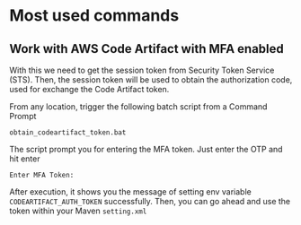 # Most used commands

## Work with AWS Code Artifact with MFA enabled
With this we need to get the session token from Security Token Service (STS). Then, the session token will be used to obtain the authorization code, used for exchange the Code Artifact token.

From any location, trigger the following batch script from a Command Prompt

```
obtain_codeartifact_token.bat
```
The script prompt you for entering the MFA token. Just enter the OTP and hit enter

```
Enter MFA Token: 
```

After execution, it shows you the message of setting env variable ```CODEARTIFACT_AUTH_TOKEN``` successfully. Then, you can go ahead and use the token within your Maven ```setting.xml```
